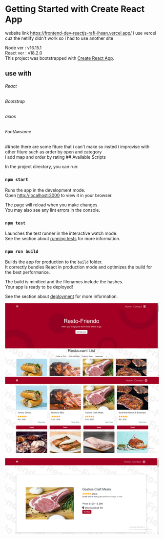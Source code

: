 # Getting Started with Create React App

website link https://frontend-dev-reactjs-rafi-ihsan.vercel.app/
i use vercel cuz the netlify didn't work so i had to use another site

Node ver : v16.15.1
<br/>
React ver : v18.2.0
<br/>
This project was bootstrapped with [Create React App](https://github.com/facebook/create-react-app).
<h2>use with</h2>
<h6>React</h6>
<h6>Bootstrap</h6>
<h6>axios</h6>
<h6>FontAwsome</h6>
##note
there are some fiture that i can't make so insted i improvise with other fiture such as order by open and category
<br/>
i add map and order by rating
## Available Scripts

In the project directory, you can run:

### `npm start`

Runs the app in the development mode.\
Open [http://localhost:3000](http://localhost:3000) to view it in your browser.

The page will reload when you make changes.\
You may also see any lint errors in the console.

### `npm test`

Launches the test runner in the interactive watch mode.\
See the section about [running tests](https://facebook.github.io/create-react-app/docs/running-tests) for more information.

### `npm run build`

Builds the app for production to the `build` folder.\
It correctly bundles React in production mode and optimizes the build for the best performance.

The build is minified and the filenames include the hashes.\
Your app is ready to be deployed!

See the section about [deployment](https://facebook.github.io/create-react-app/docs/deployment) for more information.

![main](https://github.com/rafi1919/FrontendDevReactjs-Rafi_Ihsan/blob/main/public/preview/mainpage.png)
![list](https://github.com/rafi1919/FrontendDevReactjs-Rafi_Ihsan/blob/main/public/preview/listpage.png)

![detail](https://github.com/rafi1919/FrontendDevReactjs-Rafi_Ihsan/blob/main/public/preview/detailpage.png)



